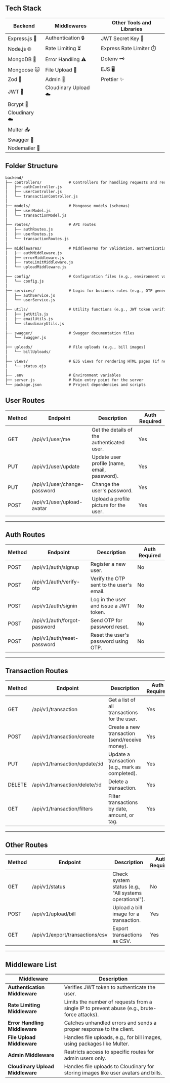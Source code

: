 ## Tech Stack
| Backend | Middlewares | Other Tools and Libraries | 		
| --- | --- | --- |
| Express.js 🚀 | Authentication 🔒 | JWT Secret Key 🔑 |
| Node.js 🌐 | Rate Limiting ⏳ | Express Rate Limiter ⏱️ |
| MongoDB 🍃 | Error Handling ⚠️ | Dotenv 🗝️ |
| Mongoose 🐱 | File Upload 📂 | EJS 🖥️ |
| Zod 🔏 | Admin 👑 | Prettier ✨ |
| JWT 🔑 | Cloudinary Upload ☁️ | |
| Bcrypt 🔐 | | |
| Cloudinary ☁️ | | |
| Multer 📤 | | |
| Swagger 📜 | | |
| Nodemailer 📧 | | |

## Folder Structure

```markdown
backend/
├── controllers/            # Controllers for handling requests and responses
│   ├── authController.js
│   ├── userController.js
│   └── transactionController.js
│
├── models/                 # Mongoose models (schemas)
│   ├── userModel.js
│   └── transactionModel.js
│
├── routes/                 # API routes
│   ├── authRoutes.js
│   ├── userRoutes.js
│   └── transactionRoutes.js
│
├── middlewares/            # Middlewares for validation, authentication, etc.
│   ├── authMiddleware.js
│   ├── errorMiddleware.js
│   ├── rateLimitMiddleware.js
│   └── uploadMiddleware.js
│
├── config/                 # Configuration files (e.g., environment variables)
│   └── config.js
│
├── services/               # Logic for business rules (e.g., OTP generation, password hashing)
│   ├── authService.js
│   └── userService.js
│
├── utils/                  # Utility functions (e.g., JWT token verification, email sending)
│   ├── jwtUtils.js
│   ├── emailUtils.js
│   └── cloudinaryUtils.js
│
├── swagger/                # Swagger documentation files
│   └── swagger.js
│
├── uploads/                # File uploads (e.g., bill images)
│   └── billUploads/
│
├── views/                  # EJS views for rendering HTML pages (if necessary)
│   └── status.ejs
│
├── .env                    # Environment variables
├── server.js               # Main entry point for the server
└── package.json            # Project dependencies and scripts

```

## User Routes

| Method | Endpoint | Description | Auth Required |
| --- | --- | --- | --- |
| GET | /api/v1/user/me | Get the details of the authenticated user. | Yes |
| PUT | /api/v1/user/update | Update user profile (name, email, password). | Yes |
| PUT | /api/v1/user/change-password | Change the user's password. | Yes |
| POST | /api/v1/user/upload-avatar | Upload a profile picture for the user. | Yes |

---

## Auth Routes

| Method | Endpoint | Description | Auth Required |
| --- | --- | --- | --- |
| POST | /api/v1/auth/signup | Register a new user. | No |
| POST | /api/v1/auth/verify-otp | Verify the OTP sent to the user's email. | No |
| POST | /api/v1/auth/signin | Log in the user and issue a JWT token. | No |
| POST | /api/v1/auth/forgot-password | Send OTP for password reset. | No |
| POST | /api/v1/auth/reset-password | Reset the user's password using OTP. | No |

---

## Transaction Routes

| Method | Endpoint | Description | Auth Required |
| --- | --- | --- | --- |
| GET | /api/v1/transaction | Get a list of all transactions for the user. | Yes |
| POST | /api/v1/transaction/create | Create a new transaction (send/receive money). | Yes |
| PUT | /api/v1/transaction/update/:id | Update a transaction (e.g., mark as completed). | Yes |
| DELETE | /api/v1/transaction/delete/:id | Delete a transaction. | Yes |
| GET | /api/v1/transaction/filters | Filter transactions by date, amount, or tag. | Yes |

---

## Other Routes

| Method | Endpoint | Description | Auth Required |
| --- | --- | --- | --- |
| GET | /api/v1/status | Check system status (e.g., "All systems operational"). | No |
| POST | /api/v1/upload/bill | Upload a bill image for a transaction. | Yes |
| GET | /api/v1/export/transactions/csv | Export transactions as CSV. | Yes |

---

## Middleware List

| Middleware | Description |
| --- | --- |
| **Authentication Middleware** | Verifies JWT token to authenticate the user. |
| **Rate Limiting Middleware** | Limits the number of requests from a single IP to prevent abuse (e.g., brute-force attacks). |
| **Error Handling Middleware** | Catches unhandled errors and sends a proper response to the client. |
| **File Upload Middleware** | Handles file uploads, e.g., for bill images, using packages like Multer. |
| **Admin Middleware** | Restricts access to specific routes for admin users only. |
| **Cloudinary Upload Middleware** | Handles file uploads to Cloudinary for storing images like user avatars and bills. |